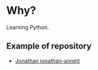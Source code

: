 # Why?
Learning Python.

## Example of repository
* [Jonathan jonathan-annett ](https://github.com/jonathan-annett/pirple6)
